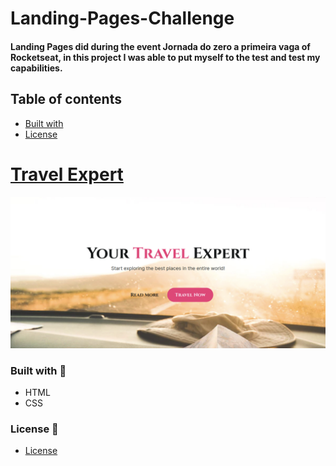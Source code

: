 # Landing-Pages-Challenge

#### Landing Pages did during the event Jornada do zero a primeira vaga of Rocketseat, in this project I was able to put myself to the test and test my capabilities.

  <link rel="shortcut icon" href="./Travel%20Expert/img/favicon.svg" type="image/x-icon">

## Table of contents

  - [Built with](#built-with-)
- [License](#license-)

# [Travel Expert](https://edlavio.github.io/Landing-Pages-Challenge/Travel%20Expert)
![Travel Expert](./Travel%20Expert/img/travel.png)

### Built with 🚀

- HTML
- CSS

### License 📝
 - [License](./LICENSE "License")